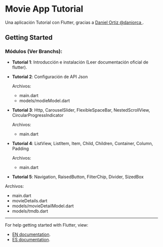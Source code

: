 # Movie App Tutorial

Una aplicación Tutorial con Flutter, gracias a [Daniel Ortiz @daniorca ](https://github.com/daniorca/movieapp_flutter).

## Getting Started

### Módulos (Ver Branchs):
- **Tutorial 1**: Introducción e instalación (Leer documentación oficial de flutter).

- **Tutorial 2**: Configuración de API Json

  Archivos:
  + main.dart
  + models/modieModel.dart

- **Tutorial 3**: Http, CarouselSlider, FlexibleSpaceBar, NestedScrollView, CircularProgressIndicator

  Archivos:
  + main.dart

- **Tutorial 4**: ListView, ListItem, Item, Child, Children, Container, Column, Padding

  Archivos:
  + main.dart

- **Tutorial 5**: Navigation, RaisedButton, FilterChip, Divider, SizedBox

Archivos:
  + main.dart
  + movieDetails.dart
  + models/movieDetailModel.dart
  + models/tmdb.dart


----

For help getting started with Flutter, view:
- [EN documentation](https://flutter.io/).
- [ES documentation](https://flutter-es.io/).
